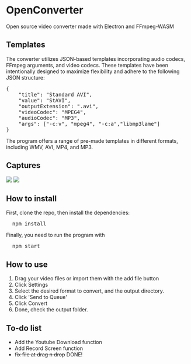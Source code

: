 # OpenConverter
Open source video converter made with Electron and FFmpeg-WASM

## Templates
The converter utilizes JSON-based templates incorporating audio codecs, FFmpeg arguments, and video codecs. 
These templates have been intentionally designed to maximize flexibility and adhere to the following JSON structure:

<pre>
{
    "title": "Standard AVI",
    "value": "StAVI",
    "outputExtension": ".avi",
    "videoCodec": "MPEG4",
    "audioCodec": "MP3",
    "args": ["-c:v", "mpeg4", "-c:a","libmp3lame"]
}
</pre>
The program offers a range of pre-made templates in different formats, including WMV, AVI, MP4, and MP3.
## Captures
<img src='https://i.imgur.com/q1uVXqq.png'></img>
<img src="https://i.imgur.com/PPaag4h.png"></img>
## How to install
First, clone the repo, then install the dependencies:
<pre>
  npm install
</pre>
Finally, you need to run the program with
<pre>
  npm start
</pre>
## How to use
1. Drag your video files or import them with the add file button
2. Click Settings
3. Select the desired format to convert, and the output directory.
4. Click 'Send to Queue'
5. Click Convert
6. Done, check the output folder.
## To-do list
- Add the Youtube Download function
- Add Record Screen function
- ~~fix file at drag n drop~~ DONE!
